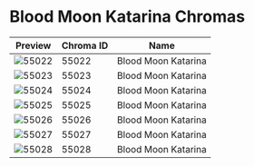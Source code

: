 # Blood Moon Katarina Chromas



| Preview | Chroma ID | Name |
|---------|-----------|------|
| ![55022](https://raw.communitydragon.org/latest/plugins/rcp-be-lol-game-data/global/default/v1/champion-chroma-images/55/55022.png) | 55022 | Blood Moon Katarina |
| ![55023](https://raw.communitydragon.org/latest/plugins/rcp-be-lol-game-data/global/default/v1/champion-chroma-images/55/55023.png) | 55023 | Blood Moon Katarina |
| ![55024](https://raw.communitydragon.org/latest/plugins/rcp-be-lol-game-data/global/default/v1/champion-chroma-images/55/55024.png) | 55024 | Blood Moon Katarina |
| ![55025](https://raw.communitydragon.org/latest/plugins/rcp-be-lol-game-data/global/default/v1/champion-chroma-images/55/55025.png) | 55025 | Blood Moon Katarina |
| ![55026](https://raw.communitydragon.org/latest/plugins/rcp-be-lol-game-data/global/default/v1/champion-chroma-images/55/55026.png) | 55026 | Blood Moon Katarina |
| ![55027](https://raw.communitydragon.org/latest/plugins/rcp-be-lol-game-data/global/default/v1/champion-chroma-images/55/55027.png) | 55027 | Blood Moon Katarina |
| ![55028](https://raw.communitydragon.org/latest/plugins/rcp-be-lol-game-data/global/default/v1/champion-chroma-images/55/55028.png) | 55028 | Blood Moon Katarina |